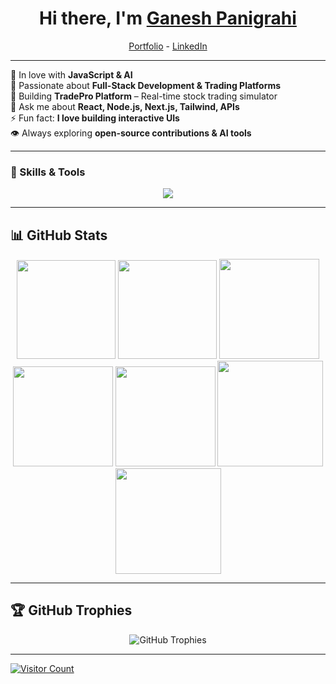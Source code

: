 <!-- Main Heading -->
<h1 align="center"> Hi there, I'm <a href="https://www.linkedin.com/in/ganesh-panigrahi50/">Ganesh Panigrahi</a> </h1>

<!-- Social Links -->
<p align="center">
  <a href="https://ganesh-portfolio-web.vercel.app/">Portfolio</a> -
  <a href="https://www.linkedin.com/in/ganesh-panigrahi50/">LinkedIn</a>
</p>

<hr>

<!-- About Me -->
💛 In love with <strong>JavaScript & AI</strong> <br />
🎨 Passionate about <strong>Full-Stack Development & Trading Platforms</strong> <br />
🌱 Building <strong>TradePro Platform</strong> – Real-time stock trading simulator <br />
💬 Ask me about <strong>React, Node.js, Next.js, Tailwind, APIs</strong> <br />
⚡ Fun fact: <strong>I love building interactive UIs</strong> <br />
👁️ Always exploring <strong>open-source contributions & AI tools</strong>

---

### 🧠 Skills & Tools
<p align="center">
  <img src="https://skillicons.dev/icons?i=react,nodejs,tailwind,typescript,python,mongodb,express,git,github,vite" />
</p>

---

<!-- GitHub Stats -->
## 📊 GitHub Stats
<div align="center">
  <img height="158em" src="https://github-profile-summary-cards.vercel.app/api/cards/profile-details?username=Ganesh5050&theme=radical">
  <img height="158em" src="https://github-profile-summary-cards.vercel.app/api/cards/stats?username=Ganesh5050&theme=radical">
  <img height="160em" src="https://github-profile-summary-cards.vercel.app/api/cards/repos-per-language?username=Ganesh5050&theme=radical">
  <img height="160em" src="https://github-profile-summary-cards.vercel.app/api/cards/most-commit-language?username=Ganesh5050&theme=radical">
  <img height="160em" src="https://github-profile-summary-cards.vercel.app/api/cards/productive-time?username=Ganesh5050&theme=radical&utcOffset=5">

  <img height="169em" src="https://github-readme-stats.vercel.app/api?username=Ganesh5050&theme=radical" />
  <img height="169em" src="https://github-readme-streak-stats.herokuapp.com/?user=Ganesh5050&theme=radical" />
</div>

---

## 🏆 GitHub Trophies
<div align="center">
  <img src="https://github-profile-trophy.vercel.app/?username=Ganesh5050&theme=radical" alt="GitHub Trophies" />
</div>

---

<!-- Visitor Count -->
<div align="start">
  <a href="https://visitcount.itsvg.in">
    <img src="https://visitcount.itsvg.in/api?id=Ganesh5050&icon=1&color=0" alt="Visitor Count" />
  </a>
</div>
